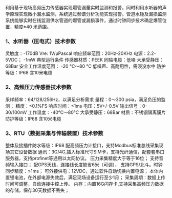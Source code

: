 利用基于现场高频压力传感器实现爆管漏量实时监测和报警，同时利用水听器的声学原理实现微小漏水监测，系统通过频谱分析功能实现报警。管道水锤及漏损监测系统能够实时在线监测供水管道的爆管或漏损事件，通过时钟同步技术确定爆管位置，精度±40 米范围。



### 1、水听器（压电式）技术参数

灵敏度：-170dB Vre: 1V/μPascal
响应频率范围：20Hz-20KHz
电源：2.2-5VDC； -1mW 典型运行条件
传感器材质：PEEK
同轴电缆：低噪
大承受静压：68Bar
安全工作温度范围： -20 ℃～80 ℃
低噪声、高耐用性，需浸没水中
防护等级：IP68
含10米电缆



### 2、高频压力传感器技术参数

采样频率：64/128/256Hz，以满足分析需求
量程：0～300 psia，满足负压的监测；
精度：≤0.1%FS
响应时间：≤1ms
电压：5V+/-0.5V
输出信号：0-30/100mV
工作温度：-40℃～80℃
大承受静压：68Bar
材质：不锈钢隔离膜片
防护等级：IP68
含10米电缆



### 3、RTU（数据采集与传输装置）技术参数

整体及接插件防水等级：IP68
配高频压力计接口，支持Modbus标准总线采集现场其它设备数据
通讯：3G/4G,插入标准尺寸SIM卡，支持光纤通信，配套套串口服务器，支持profinet等通用以太网协议。
压力采集精度大于等于16位；
支持音频输入接口；
配GPS天线，连接线长度缺省6米（可调），
支持GPS/北斗。时钟同步精度：≤1ms；
可外接供电：12VDC，通过软件自动切换内置电源；
本体内置锂电池，在外部电源失效后，满足现场设备运行至少1月；
采集周期：数据上传时间可调整，自动连接中控上传。
内存：内置16G闪存卡,支持采集高频压力数据的存储，保存30天数据不丢失；